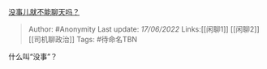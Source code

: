 [没事儿就不能聊天吗？](https://www.zhihu.com/question/490296560/answer/2527258580)

> Author: #Anonymity 
> Last update: *17/06/2022* 
> Links:[[闲聊1]] [[闲聊2]] [[司机聊政治]]
> Tags: #待命名TBN 

什么叫“没事”？